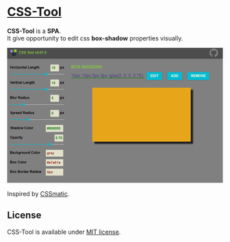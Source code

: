 # [CSS-Tool](https://zhnzhn.github.io/css-tool)
**CSS-Tool** is a **SPA**.   
It give opportunity to edit css **box-shadow** properties visually.

![alt text](screenshots/css-tool.png?raw=true "CSS Tool: Box Shadow")

Inspired by [CSSmatic](http://www.cssmatic.com/box-shadow).

## License
CSS-Tool is available under [MIT license](https://opensource.org/licenses/MIT).